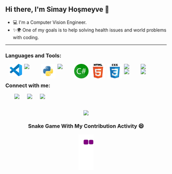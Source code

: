 ## Hi there, I'm Simay Hoşmeyve 👋

- :computer: I'm a Computer Vision Engineer.
- :sparkles::earth_africa: One of my goals is to help solving health issues and world problems with coding.

<hr>

### Languages and Tools:

<img align="left" style="margin-left:1.0em"  alt="Visual Studio Code" width="38px" src="https://raw.githubusercontent.com/github/explore/80688e429a7d4ef2fca1e82350fe8e3517d3494d/topics/visual-studio-code/visual-studio-code.png" />

<img  align="left" style="margin-left:0.5em" width="45px"  src="https://img.icons8.com/color/48/4a90e2/java-coffee-cup-logo.png"/>

<img align="left" style="margin-left:0.5em"  alt="Python" width="45px" src="https://raw.githubusercontent.com/github/explore/80688e429a7d4ef2fca1e82350fe8e3517d3494d/topics/python/python.png" />

<img align="left" style="margin-left:0.5em" width="45px"  src="https://img.icons8.com/color/48/4a90e2/c-programming.png"/>

<img align="left" style="margin-left:0.5em"  alt="CS" width="45px" src="https://raw.githubusercontent.com/github/explore/80688e429a7d4ef2fca1e82350fe8e3517d3494d/topics/csharp/csharp.png" />

<img align="left" style="margin-left:0.5em" alt="HTML5" width="45px" src="https://raw.githubusercontent.com/github/explore/80688e429a7d4ef2fca1e82350fe8e3517d3494d/topics/html/html.png" />

<img align="left" style="margin-left:0.5em"  alt="CSS3" width="45px" src="https://raw.githubusercontent.com/github/explore/80688e429a7d4ef2fca1e82350fe8e3517d3494d/topics/css/css.png" />

<img  align="left" style="margin-left:0.5em" width="45px" src="https://img.icons8.com/fluent/48/4a90e2/database.png"/>

<img align="left" style="margin-left:0.5em" width="45px" src="https://img.icons8.com/ios-filled/50/4a90e2/mysql.png"/>

<img align="left" style="margin-left:0.5em" width="45px" src="https://img.icons8.com/color/48/4a90e2/git.png"/>


<img align="left" style="margin-left:0.5em" width="45px" src="https://img.icons8.com/fluency/48/000000/opencv.png"/>

<br>
<br>

### Connect with me:
<a href="mailto:simayhosmeyve@gmail.com" ><img width="40px" align="left" style="margin-left:2.0em" src="https://img.icons8.com/color/48/4a90e2/gmail.png"/><a/>
  
[<img width="40px" align="left" src="https://img.icons8.com/ios-filled/50/4a90e2/linkedin.png"/>][Linkedin] 

[<img width="40px" align="left" src="https://encrypted-tbn0.gstatic.com/images?q=tbn:ANd9GcRNPwFE-CgNd8TRWnp1WYBYHkLbZSMdIG4olQ&usqp=CAU"/>][Hackerrank]
<br>
<br>
<div align="center">
<img align="center" src="https://github-readme-stats.vercel.app/api?username=simayhosmeyve&show_icons=true&theme=radical&bg_color=17202A&icon_color=CB4335&border_color=DE3163">
</div>
 
<div align="center">
  
### Snake Game With My Contribution Activity :smile:
  
<img align="center" src="https://github.com/simayhosmeyve/simayhosmeyve/blob/output/github-contribution-grid-snake.gif">
</div>

                         
[hackerrank]: https://www.hackerrank.com/simayhosmeyve
[linkedin]: https://www.linkedin.com/in/simayhosmeyve/

